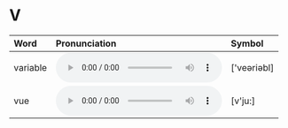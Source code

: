 
# V

| Word  | Pronunciation | Symbol |
| :-- | :-- | :-- |
| variable | <audio :src="$withBase('/audio/variable.mp3')" controls="controls" controlslist="nodownload"></audio> | ['veəriəbl] |
| vue | <audio :src="$withBase('/audio/vue.mp3')" controls="controls" controlslist="nodownload"></audio> | [v'ju:] |
